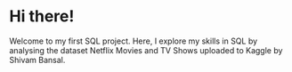# Hi there!

Welcome to my first SQL project. Here, I explore my skills in SQL by analysing the dataset Netflix Movies and TV Shows uploaded to Kaggle by Shivam Bansal.
